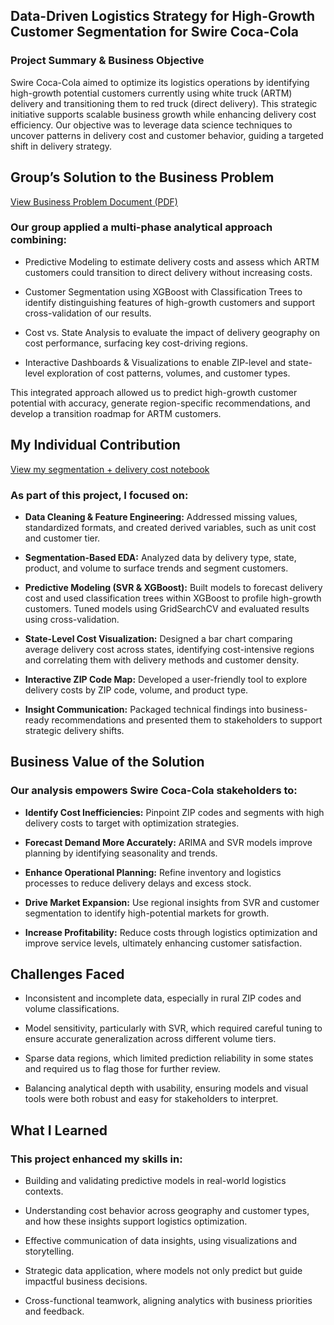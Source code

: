 ## Data-Driven Logistics Strategy for High-Growth Customer Segmentation for Swire Coca-Cola

### Project Summary & Business Objective

Swire Coca-Cola aimed to optimize its logistics operations by identifying high-growth potential customers currently using white truck (ARTM) delivery and transitioning them to red truck (direct delivery). This strategic initiative supports scalable business growth while enhancing delivery cost efficiency. Our objective was to leverage data science techniques to uncover patterns in delivery cost and customer behavior, guiding a targeted shift in delivery strategy.

## Group’s Solution to the Business Problem
[View Business Problem Document (PDF)](https://github.com/jocelynchang21/Capstone-Proejct/blob/main/business%20problem.pdf)

### Our group applied a multi-phase analytical approach combining:

- Predictive Modeling to estimate delivery costs and assess which ARTM customers could transition to direct delivery without increasing costs.

- Customer Segmentation using XGBoost with Classification Trees to identify distinguishing features of high-growth customers and support cross-validation of our results.

- Cost vs. State Analysis to evaluate the impact of delivery geography on cost performance, surfacing key cost-driving regions.

- Interactive Dashboards & Visualizations to enable ZIP-level and state-level exploration of cost patterns, volumes, and customer types.

This integrated approach allowed us to predict high-growth customer potential with accuracy, generate region-specific recommendations, and develop a transition roadmap for ARTM customers.

## My Individual Contribution
[View my segmentation + delivery cost notebook](./segmentation_delivery_cost.Rmd)

### As part of this project, I focused on:
- **Data Cleaning & Feature Engineering:** Addressed missing values, standardized formats, and created derived variables, such as unit cost and customer tier.

- **Segmentation-Based EDA:** Analyzed data by delivery type, state, product, and volume to surface trends and segment customers.

- **Predictive Modeling (SVR & XGBoost):** Built models to forecast delivery cost and used classification trees within XGBoost to profile high-growth customers. Tuned models using GridSearchCV and evaluated results using cross-validation.

- **State-Level Cost Visualization:** Designed a bar chart comparing average delivery cost across states, identifying cost-intensive regions and correlating them with delivery methods and customer density.

- **Interactive ZIP Code Map:** Developed a user-friendly tool to explore delivery costs by ZIP code, volume, and product type.

- **Insight Communication:** Packaged technical findings into business-ready recommendations and presented them to stakeholders to support strategic delivery shifts.
  
## Business Value of the Solution

### Our analysis empowers Swire Coca-Cola stakeholders to:

- **Identify Cost Inefficiencies:** Pinpoint ZIP codes and segments with high delivery costs to target with optimization strategies.

- **Forecast Demand More Accurately:** ARIMA and SVR models improve planning by identifying seasonality and trends.

- **Enhance Operational Planning:** Refine inventory and logistics processes to reduce delivery delays and excess stock.

- **Drive Market Expansion:** Use regional insights from SVR and customer segmentation to identify high-potential markets for growth.

- **Increase Profitability:** Reduce costs through logistics optimization and improve service levels, ultimately enhancing customer satisfaction.

## Challenges Faced

- Inconsistent and incomplete data, especially in rural ZIP codes and volume classifications.

- Model sensitivity, particularly with SVR, which required careful tuning to ensure accurate generalization across different volume tiers.

- Sparse data regions, which limited prediction reliability in some states and required us to flag those for further review.

- Balancing analytical depth with usability, ensuring models and visual tools were both robust and easy for stakeholders to interpret.

## What I Learned

### This project enhanced my skills in:

- Building and validating predictive models in real-world logistics contexts.

- Understanding cost behavior across geography and customer types, and how these insights support logistics optimization.

- Effective communication of data insights, using visualizations and storytelling.

- Strategic data application, where models not only predict but guide impactful business decisions.

- Cross-functional teamwork, aligning analytics with business priorities and feedback.
